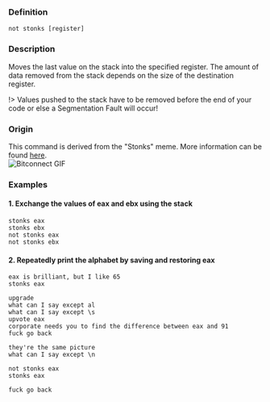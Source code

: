 ### Definition
```not stonks [register]```
### Description
Moves the last value on the stack into the specified register. The amount of data removed from the stack depends on the size of the destination register.

!> Values pushed to the stack have to be removed before the end of your code or else a Segmentation Fault will occur!

### Origin
This command is derived from the "Stonks" meme. More information can be found [here](https://knowyourmeme.com/memes/stonks). \
![Bitconnect GIF](https://media.tenor.com/images/fa0bd5b188840241312b1f35ade00b9f/tenor.gif)

### Examples
#### 1. Exchange the values of eax and ebx using the stack
```
stonks eax
stonks ebx
not stonks eax
not stonks ebx
```

#### 2. Repeatedly print the alphabet by saving and restoring eax
```
eax is brilliant, but I like 65
stonks eax

upgrade
what can I say except al
what can I say except \s
upvote eax
corporate needs you to find the difference between eax and 91
fuck go back

they're the same picture
what can I say except \n

not stonks eax
stonks eax

fuck go back
```